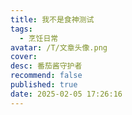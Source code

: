 ```yaml
---
title: 我不是食神测试
tags:
  - 烹饪日常
avatar: /T/文章头像.png
cover:
desc: 番茄酱守护者
recommend: false
published: true
date: 2025-02-05 17:26:16
---
```

